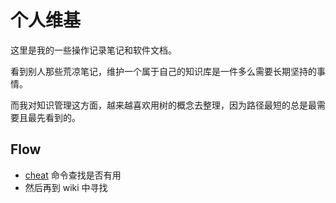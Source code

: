 # 个人维基

这里是我的一些操作记录笔记和软件文档。

看到别人那些荒凉笔记，维护一个属于自己的知识库是一件多么需要长期坚持的事情。

而我对知识管理这方面，越来越喜欢用树的概念去整理，因为路径最短的总是最需要且最先看到的。

## Flow
- [cheat](https://github.com/chrisallenlane/cheat) 命令查找是否有用
- 然后再到 wiki 中寻找
